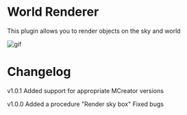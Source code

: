 # World Renderer
This plugin allows you to render objects on the sky and world

![gif](https://i.imgur.com/H9lEztq.png)

# Changelog
v1.0.1
Added support for appropriate MCreator versions

v1.0.0
Added a procedure "Render sky box"
Fixed bugs
